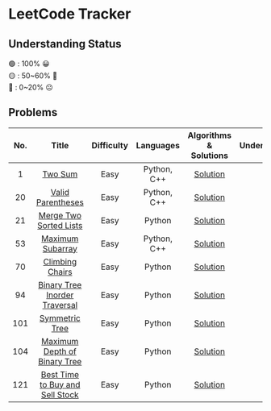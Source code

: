 # LeetCode Tracker

## Understanding Status
🟢 : 100% 😀 <br>
🟡 : 50\~60% 🤨 <br>
🔴 : 0\~20% ☹️ <br>

## Problems

| No. | Title | Difficulty | Languages | Algorithms & Solutions | Understanding |
| :---: | :----------------: | :----------: | :---------: | :------: | :------: |
| 1 | [Two Sum](https://leetcode.com/problems/two-sum/) | Easy | Python, C++  | [Solution](https://quantshin.com/1-two-sum-easy/) | 🟢 |
| 20 | [Valid Parentheses](https://leetcode.com/problems/valid-parentheses/) | Easy | Python, C++ | [Solution](https://quantshin.com/20-valid-parentheses-easy/) | 🟢 |
| 21 | [Merge Two Sorted Lists](https://leetcode.com/problems/merge-two-sorted-lists/) | Easy | Python | [Solution](https://quantshin.com/21-merge-two-sorted-lists-easy/) | 🟢 |
| 53 | [Maximum Subarray](https://leetcode.com/problems/maximum-subarray/) | Easy | Python, C++ | [Solution](https://quantshin.com/53-maximum-subarray/) | 🟡 |
| 70 | [Climbing Chairs](https://leetcode.com/problems/climbing-stairs/) | Easy | Python | [Solution](https://quantshin.com/70-climbing-stairs/) | 🟡 |
| 94 | [Binary Tree Inorder Traversal](https://leetcode.com/problems/binary-tree-inorder-traversal/) | Easy | Python | [Solution](https://quantshin.com/94-binary-tree-inorder-traversal-easy/) | 🟢 |
| 101 | [Symmetric Tree](https://leetcode.com/problems/symmetric-tree/) | Easy | Python | [Solution](https://quantshin.com/101-symmetric-tree-easy/) | 🟡 |
| 104 | [Maximum Depth of Binary Tree](https://leetcode.com/problems/maximum-depth-of-binary-tree/) | Easy | Python | [Solution](https://quantshin.com/104-maximum-depth-of-binary-tree-easy/) | 🟢 |
| 121 | [Best Time to Buy and Sell Stock](https://leetcode.com/problems/best-time-to-buy-and-sell-stock/) | Easy | Python | [Solution](https://quantshin.com/121-best-time-to-buy-and-sell-stock-easy/) | 🟡 |

